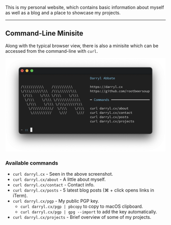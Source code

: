 This is my personal website, which contains basic information about myself as well as a blog and a place to showcase my projects. 

---

## Command-Line Minisite
Along with the typical browser view, there is also a minisite which can be accessed from the command-line with `curl`.

<p align="center" >
  <img src="doc/plaintext.png">
</p>

### Available commands
* `curl darryl.cx` - Seen in the above screenshot.
* `curl darryl.cx/about` - A little about myself.
* `curl darryl.cx/contact` - Contact info.
* `curl darryl.cx/posts` - 5 latest blog posts (⌘ + click opens links in iTerm).
* `curl darryl.cx/pgp` - My public PGP key.
  * `curl darryl.cx/pgp | pbcopy` to copy to macOS clipboard.
  * `curl darryl.cx/pgp | gpg --import` to add the key automatically.
* `curl darryl.cx/projects` - Brief overview of some of my projects.
